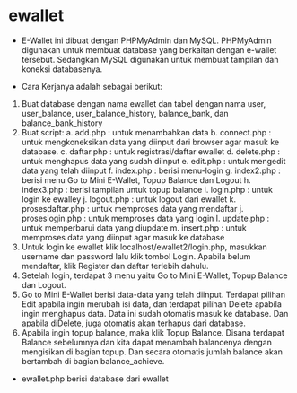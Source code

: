 # ewallet

- E-Wallet ini dibuat dengan PHPMyAdmin dan MySQL. PHPMyAdmin digunakan untuk membuat database yang berkaitan dengan e-wallet tersebut. Sedangkan MySQL digunakan untuk membuat tampilan dan koneksi databasenya.

- Cara Kerjanya adalah sebagai berikut:
1. Buat database dengan nama ewallet dan tabel dengan nama user, user_balance, user_balance_history, balance_bank, dan balance_bank_history
2. Buat script:
a. add.php : untuk menambahkan data 
b. connect.php : untuk mengkoneksikan data yang diinput dari browser agar masuk ke database.
c. daftar.php : untuk registrasi/daftar ewallet
d. delete.php : untuk menghapus data yang sudah diinput
e. edit.php : untuk mengedit data yang telah diinput
f. index.php : berisi menu-login
g. index2.php : berisi menu Go to Mini E-Wallet, Topup Balance dan Logout
h. index3.php : berisi tampilan untuk topup balance
i. login.php : untuk login ke ewalley
j. logout.php : untuk logout dari ewallet
k. prosesdaftar.php : untuk memproses data yang mendaftar
j. proseslogin.php : untuk memproses data yang login
l. update.php : untuk memperbarui data yang diupdate
m. insert.php : untuk memproses data yang diinput agar masuk ke database
3. Untuk login ke ewallet klik localhost/ewallet2/login.php, masukkan username dan password lalu klik tombol Login. Apabila belum mendaftar, klik Register dan daftar terlebih dahulu.
4. Setelah login, terdapat 3 menu yaitu Go to Mini E-Wallet, Topup Balance dan Logout.
5. Go to Mini E-Wallet berisi data-data yang telah diinput. Terdapat pilihan Edit apabila ingin merubah isi data, dan terdapat pilihan Delete apabila ingin menghapus data. Data ini sudah otomatis masuk ke database. Dan apabila diDelete, juga otomatis akan terhapus dari database.
6. Apabila ingin topup balance, maka klik Topup Balance. Disana terdapat Balance sebelumnya dan kita dapat menambah balancenya dengan mengisikan di bagian topup. Dan secara otomatis jumlah balance akan bertambah di bagian balance_achieve.

- ewallet.php berisi database dari ewallet
